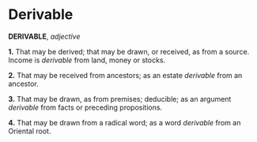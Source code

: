 # Derivable

**DERIVABLE**, _adjective_

**1.** That may be derived; that may be drawn, or received, as from a source. Income is _derivable_ from land, money or stocks.

**2.** That may be received from ancestors; as an estate _derivable_ from an ancestor.

**3.** That may be drawn, as from premises; deducible; as an argument _derivable_ from facts or preceding propositions.

**4.** That may be drawn from a radical word; as a word _derivable_ from an Oriental root.